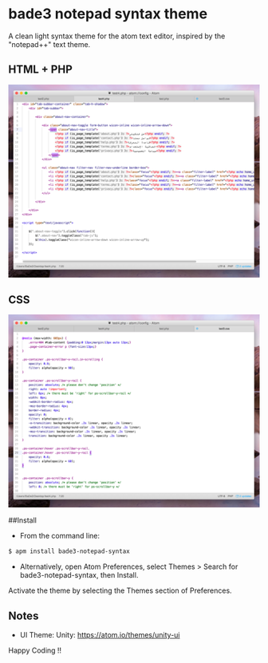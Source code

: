 # bade3 notepad syntax theme

A clean light syntax theme for the atom text editor, inspired by the "notepad++" text theme.

## HTML + PHP

![A screenshot of your theme](https://raw.githubusercontent.com/BaDe3/bade3-notepad-syntax/master/bade3-notepad-1.jpg)

## CSS

![A screenshot of your theme](https://raw.githubusercontent.com/BaDe3/bade3-notepad-syntax/master/bade3-notepad-2.jpg)

##Install

* From the command line:

```bash
$ apm install bade3-notepad-syntax
```

* Alternatively, open Atom Preferences, select Themes > Search for bade3-notepad-syntax, then Install.

Activate the theme by selecting the Themes section of Preferences.


## Notes

* UI Theme: Unity: https://atom.io/themes/unity-ui

Happy Coding !!
